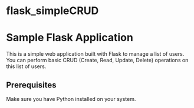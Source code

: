 # flask_simpleCRUD

# Sample Flask Application

This is a simple web application built with Flask to manage a list of users. You can perform basic CRUD (Create, Read, Update, Delete) operations on this list of users.

## Prerequisites

Make sure you have Python installed on your system.
